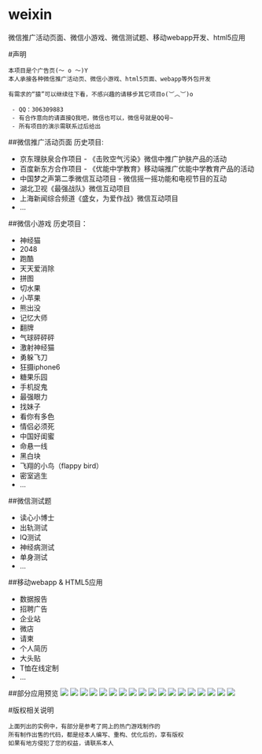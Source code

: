 weixin
======

微信推广活动页面、微信小游戏、微信测试题、移动webapp开发、html5应用

#声明
```
本项目是个广告页(～ o ～)Y
本人承接各种微信推广活动页、微信小游戏、html5页面、webapp等外包开发

有需求的“猿”可以继续往下看，不感兴趣的请移步其它项目o(︶︿︶)o

 - QQ：306309883
 - 有合作意向的请直接Q我吧，微信也可以，微信号就是QQ号~
 - 所有项目的演示需联系过后给出

```

##微信推广活动页面
历史项目:
 + 京东理肤泉合作项目 - 《击败空气污染》微信中推广护肤产品的活动
 + 百度新东方合作项目 - 《优能中学教育》移动端推广优能中学教育产品的活动
 + 中国梦之声第二季微信互动项目 - 微信摇一摇功能和电视节目的互动
 + 湖北卫视《最强战队》微信互动项目
 + 上海新闻综合频道《盛女，为爱作战》微信互动项目
 + ...

##微信小游戏
历史项目：
 + 神经猫
 + 2048
 + 跑酷
 + 天天爱消除
 + 拼图
 + 切水果
 + 小苹果
 + 熊出没
 + 记忆大师
 + 翻牌
 + 气球砰砰砰
 + 激射神经猫
 + 勇躲飞刀
 + 狂摄iphone6
 + 糖果乐园
 + 手机捉鬼
 + 最强眼力
 + 找妹子
 + 看你有多色
 + 情侣必须死
 + 中国好闺蜜
 + 命悬一线
 + 黑白块
 + 飞翔的小鸟（flappy bird）
 + 密室逃生
 + ...

##微信测试题
 + 读心小博士
 + 出轨测试
 + IQ测试
 + 神经病测试
 + 单身测试
 + ...

##移动webapp & HTML5应用
 + 数据报告
 + 招聘广告
 + 企业站
 + 微店
 + 请柬
 + 个人简历
 + 大头贴
 + T恤在线定制
 + ...

##部分应用预览
![](screenshot/xdf.jpg)
![](screenshot/lfq.jpg)
![](screenshot/meng.jpg)
![](screenshot/sn.jpg)
![](screenshot/zqzd.jpg)
![](screenshot/bird.jpg)
![](screenshot/qqppp.jpg)
![](screenshot/tg.jpg)
![](screenshot/ydfd.jpg)
![](screenshot/xcm.jpg)
![](screenshot/2014.jpg)
![](screenshot/apple.jpg)
![](screenshot/eye.jpg)
![](screenshot/iphone.jpg)
![](screenshot/mzs.jpg)
![](screenshot/qlbxs.jpg)
![](screenshot/rd.jpg)
![](screenshot/sjzg.jpg)

#版权相关说明
```
上面列出的实例中，有部分是参考了网上的热门游戏制作的
所有制作出售的代码，都是经本人编写、重构、优化后的，享有版权
如果有地方侵犯了您的权益，请联系本人
```